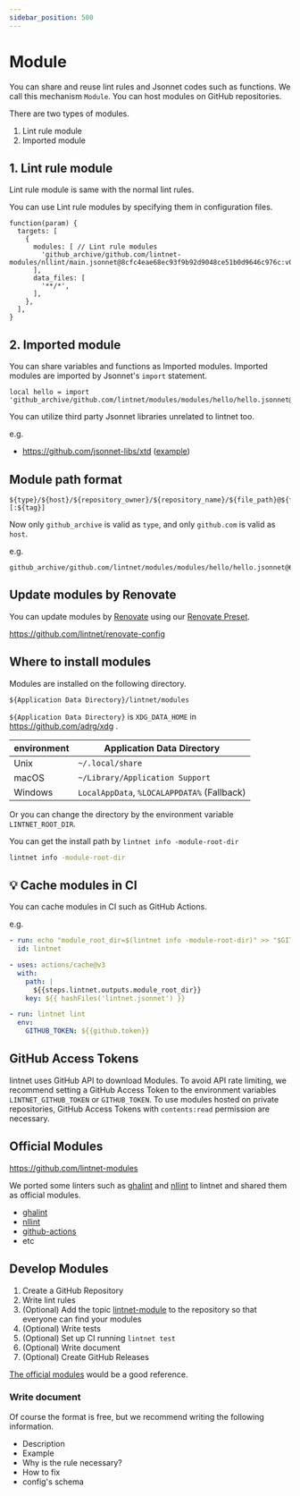 ```yaml
---
sidebar_position: 500
---
```


# Module

You can share and reuse lint rules and Jsonnet codes such as functions.
We call this mechanism `Module`.
You can host modules on GitHub repositories.

There are two types of modules.

1. Lint rule module
1. Imported module

## 1. Lint rule module

Lint rule module is same with the normal lint rules.

You can use Lint rule modules by specifying them in configuration files.

```jsonnet
function(param) {
  targets: [
    {
      modules: [ // Lint rule modules
        'github_archive/github.com/lintnet-modules/nllint/main.jsonnet@8cfc4eae68ec93f9b92d9048ce51b0d9646c976c:v0.1.0',
      ],
      data_files: [
        '**/*',
      ],
    },
  ],
}
```

## 2. Imported module

You can share variables and functions as Imported modules.
Imported modules are imported by Jsonnet's `import` statement.

```jsonnet
local hello = import 'github_archive/github.com/lintnet/modules/modules/hello/hello.jsonnet@60a46a4fa4c0e7b1b95f57c479e756afa2f376e9:v0.1.0';
```

You can utilize third party Jsonnet libraries unrelated to lintnet too.

e.g.

- https://github.com/jsonnet-libs/xtd ([example](https://github.com/lintnet/examples/tree/main/jsonnet-library/xtd))

## Module path format

```
${type}/${host}/${repository_owner}/${repository_name}/${file_path}@${full_commit_hash}[:${tag}]
```

Now only `github_archive` is valid as `type`, and only `github.com` is valid as `host`.

e.g.

```
github_archive/github.com/lintnet/modules/modules/hello/hello.jsonnet@60a46a4fa4c0e7b1b95f57c479e756afa2f376e9:v0.1.0'
```

## Update modules by Renovate

You can update modules by [Renovate](https://docs.renovatebot.com/) using our [Renovate Preset](https://docs.renovatebot.com/config-presets/).

https://github.com/lintnet/renovate-config

## Where to install modules

Modules are installed on the following directory.

```
${Application Data Directory}/lintnet/modules
```

`${Application Data Directory}` is `XDG_DATA_HOME` in https://github.com/adrg/xdg .

| environment | Application Data Directory                  |
| ----------- | ------------------------------------------- |
| Unix        | `~/.local/share`                            |
| macOS       | `~/Library/Application Support`             |
| Windows     | `LocalAppData`, `%LOCALAPPDATA%` (Fallback) |

Or you can change the directory by the environment variable `LINTNET_ROOT_DIR`.

You can get the install path by `lintnet info -module-root-dir`

```sh
lintnet info -module-root-dir
```

## :bulb: Cache modules in CI

You can cache modules in CI such as GitHub Actions.

e.g.

```yaml
- run: echo "module_root_dir=$(lintnet info -module-root-dir)" >> "$GITHUB_OUTPUT"
  id: lintnet

- uses: actions/cache@v3
  with:
    path: |
      ${{steps.lintnet.outputs.module_root_dir}}
    key: ${{ hashFiles('lintnet.jsonnet') }}

- run: lintnet lint
  env:
    GITHUB_TOKEN: ${{github.token}}
```

## GitHub Access Tokens

lintnet uses GitHub API to download Modules.
To avoid API rate limiting, we recommend setting a GitHub Access Token to the environment variables `LINTNET_GITHUB_TOKEN` or `GITHUB_TOKEN`.
To use modules hosted on private repositories, GitHub Access Tokens with `contents:read` permission are necessary.

## Official Modules

https://github.com/lintnet-modules

We ported some linters such as [ghalint](https://github.com/suzuki-shunsuke/ghalint) and [nllint](https://github.com/suzuki-shunsuke/nllint) to lintnet and shared them as official modules.

- [ghalint](https://github.com/lintnet-modules/ghalint)
- [nllint](https://github.com/lintnet-modules/nllint)
- [github-actions](https://github.com/lintnet-modules/github-actions)
- etc

## Develop Modules

1. Create a GitHub Repository
1. Write lint rules
1. (Optional) Add the topic [lintnet-module](https://github.com/topics/lintnet-module) to the repository so that everyone can find your modules
1. (Optional) Write tests
1. (Optional) Set up CI running `lintnet test`
1. (Optional) Write document
1. (Optional) Create GitHub Releases

[The official modules](https://github.com/lintnet-modules) would be a good reference.

### Write document

Of course the format is free, but we recommend writing the following information.

- Description
- Example
- Why is the rule necessary?
- How to fix
- config's schema
